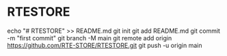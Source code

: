 # RTESTORE
echo "# RTESTORE" >> README.md
git init
git add README.md
git commit -m "first commit"
git branch -M main
git remote add origin https://github.com/RTE-STORE/RTESTORE.git
git push -u origin main
